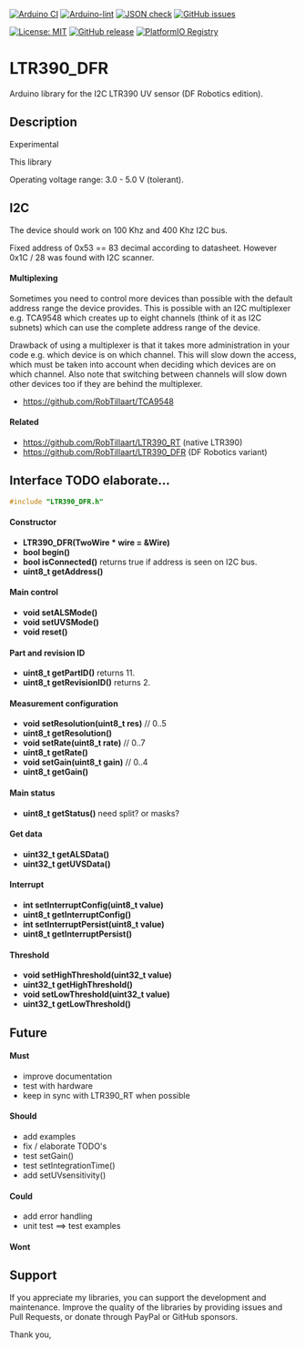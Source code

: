 
[![Arduino CI](https://github.com/RobTillaart/LTR390_DFR/workflows/Arduino%20CI/badge.svg)](https://github.com/marketplace/actions/arduino_ci)
[![Arduino-lint](https://github.com/RobTillaart/LTR390_DFR/actions/workflows/arduino-lint.yml/badge.svg)](https://github.com/RobTillaart/LTR390_DFR/actions/workflows/arduino-lint.yml)
[![JSON check](https://github.com/RobTillaart/LTR390_DFR/actions/workflows/jsoncheck.yml/badge.svg)](https://github.com/RobTillaart/LTR390_DFR/actions/workflows/jsoncheck.yml)
[![GitHub issues](https://img.shields.io/github/issues/RobTillaart/LTR390_DFR.svg)](https://github.com/RobTillaart/LTR390_DFR/issues)

[![License: MIT](https://img.shields.io/badge/license-MIT-green.svg)](https://github.com/RobTillaart/LTR390_DFR/blob/master/LICENSE)
[![GitHub release](https://img.shields.io/github/release/RobTillaart/LTR390_DFR.svg?maxAge=3600)](https://github.com/RobTillaart/LTR390_DFR/releases)
[![PlatformIO Registry](https://badges.registry.platformio.org/packages/robtillaart/library/LTR390_DFR.svg)](https://registry.platformio.org/libraries/robtillaart/LTR390_DFR)


# LTR390_DFR

Arduino library for the I2C LTR390 UV sensor (DF Robotics edition).


## Description

Experimental

This library 

Operating voltage range: 3.0 - 5.0 V (tolerant).



## I2C

The device should work on 100 Khz and 400 Khz I2C bus.

Fixed address of 0x53 == 83 decimal according to datasheet.
However 0x1C / 28 was found with I2C scanner.


#### Multiplexing

Sometimes you need to control more devices than possible with the default
address range the device provides.
This is possible with an I2C multiplexer e.g. TCA9548 which creates up
to eight channels (think of it as I2C subnets) which can use the complete
address range of the device.

Drawback of using a multiplexer is that it takes more administration in
your code e.g. which device is on which channel.
This will slow down the access, which must be taken into account when
deciding which devices are on which channel.
Also note that switching between channels will slow down other devices
too if they are behind the multiplexer.

- https://github.com/RobTillaart/TCA9548



#### Related

- https://github.com/RobTillaart/LTR390_RT   (native LTR390)
- https://github.com/RobTillaart/LTR390_DFR  (DF Robotics variant)


## Interface   TODO elaborate...

```cpp
#include "LTR390_DFR.h"
```

#### Constructor

- **LTR390_DFR(TwoWire \* wire = &Wire)** 
- **bool begin()**
- **bool isConnected()** returns true if address is seen on I2C bus.
- **uint8_t getAddress()**


#### Main control

- **void setALSMode()**
- **void setUVSMode()**
- **void reset()**


#### Part and revision ID

- **uint8_t getPartID()** returns 11.
- **uint8_t getRevisionID()** returns 2.


#### Measurement configuration

- **void setResolution(uint8_t res)**  //  0..5
- **uint8_t getResolution()**
- **void setRate(uint8_t rate)**  //  0..7
- **uint8_t getRate()**
- **void setGain(uint8_t gain)**  //  0..4
- **uint8_t getGain()**



#### Main status

- **uint8_t getStatus()**  need split? or masks?

#### Get data

- **uint32_t getALSData()**
- **uint32_t getUVSData()**


#### Interrupt

- **int setInterruptConfig(uint8_t value)**
- **uint8_t getInterruptConfig()**
- **int setInterruptPersist(uint8_t value)**
- **uint8_t getInterruptPersist()**

#### Threshold

- **void setHighThreshold(uint32_t value)**
- **uint32_t getHighThreshold()**
- **void setLowThreshold(uint32_t value)**
- **uint32_t getLowThreshold()**


## Future

#### Must

- improve documentation
- test with hardware
- keep in sync with LTR390_RT when possible

#### Should

- add examples
- fix / elaborate TODO's
- test setGain()
- test setIntegrationTime()
- add setUVsensitivity()


#### Could

- add error handling
- unit test ==> test examples


#### Wont


## Support

If you appreciate my libraries, you can support the development and maintenance.
Improve the quality of the libraries by providing issues and Pull Requests, or
donate through PayPal or GitHub sponsors.

Thank you,


